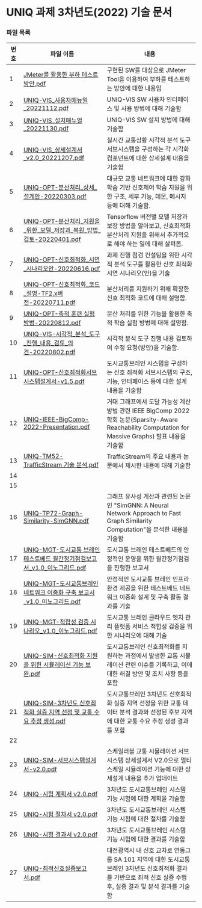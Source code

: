 # UNIQ 과제 3차년도(2022) 기술 문서

### 파일 목록

| 번호 | 파일 이름                                                                              | 내용                                                                                                    |
| ---- | -------------------------------------------------------------------------------------- | ------------------------------------------------------------------------------------------------------- |
| 1    | [JMeter를 활용한 부하 테스트 방안.pdf](./JMeter를%20활용한%20부하%20테스트%20방안.pdf) | 구현된 SW를 대상으로 JMeter Tool을 이용하여 부하를 테스트하는 방안에 대한 내용임                        |
| 2    | [UNIQ-VIS_사용자매뉴얼\_20221112.pdf](UNIQ-VIS_사용자매뉴얼_20221112.pdf)             | UNIQ-VIS SW 사용자 인터페이스 및 사용 방법에 대해 기술함                                                |
| 3    | [UNIQ-VIS_설치매뉴얼\_20221130.pdf](UNIQ-VIS_설치매뉴얼_20221130.pdf)                 | UNIQ-VIS SW 설치 방법에 대해 기술함                                                                     |
| 4    | [UNIQ-VIS_상세설계서\_v2.0_20221207.pdf](UNIQ-VIS-상세설계서_v2.0_20221207.pdf)        | 실시간 교통상황 시각적 분석 도구 서브시스템을 구성하는 각 시각화 컴포넌트에 대한 상세설계 내용을 기술함 |
| 5    | [UNIQ-OPT-분산처리_상세_설계안-20220303.pdf](./UNIQ-OPT-분산처리_상세_설계안-20220303.pdf)        | 대규모 교통 네트워크에 대한 강화학습 기반 신호제어 학습 지원을 위한 구조, 세부 기능, 데몬, 메시지 등에 대해 기술함. |
| 6    | [UNIQ-OPT-분산처리_지원을_위한_모델_저장과_복원_방법_검토-20220401.pdf](./UNIQ-OPT-분산처리_지원을_위한_모델_저장과_복원_방법_검토-20220401.pdf)        | Tensorflow 버전별 모델 저장과 보장 방법을 알아보고, 신호최적화 분산처리 지원을 위해서 추가적으로 해야 하는 일에 대해 살펴봄. |
| 7    | [UNIQ-OPT-신호최적화_시연_시나리오안-20220616.pdf](./UNIQ-OPT-신호최적화_시연_시나리오안-20220616.pdf)        | 과제 진행 점검 컨설팅을 위한 시각적 분석 도구를 활용한 신호 최적화 시연 시나리오(안)을 기술|
| 8    | [UNIQ-OPT-신호최적화_코드_설명-TF2.x버전-20220711.pdf](./UNIQ-OPT-신호최적화_코드_설명-TF2.x버전-20220711.pdf)        | 분산처리를 지원하기 위해 확장한 신호 최적화 코드에 대해 설명함. |
| 9    | [UNIQ-OPT-축적 훈련 실험 방법-20220812.pdf](./UNIQ-OPT-축적%20훈련%20실험%20방법-20220812.pdf)        | 분산 처리를 위한 기능을 활용한 축적 학습 실험 방법에 대해 설명함. |
| 10   | [UNIQ-VIS-시각적_분석_도구_진행_내용_검토_의견-20220802.pdf](./UNIQ-VIS-시각적_분석_도구_진행_내용_검토_의견-20220802.pdf)        | 시각적 분석 도구 진행 내용 검토하여 수정 요청(방안)을 기술함. |
| 11   | [UNIQ-OPT-신호최적화서브시스템설계서-v1.5.pdf](./UNIQ-OPT-신호최적화서브시스템설계서-v1.5.pdf)        | 도시교통브레인 시스템을 구성하는 신호 최적화 서브시스템의 구조, 기능, 인터페이스 등에 대한 설계 내용을 기술함 |
| 12 | [UNIQ-IEEE-BigComp-2022-Presentation.pdf](./UNIQ-IEEE-BigComp-2022-Presentation.pdf) | 거대 그래프에서 도달 가능성 계산 방법 관련 IEEE BigComp 2022 학회 논문(Sparsity-Aware Reachability Computation for Massive Graphs) 발표 내용을 기술함 |
| 13 | [UNIQ-TM52-TrafficStream 기술 분석.pdf](./UNIQ-TM52-TrafficStream%20기술%20분석.pdf) | TrafficStream의 주요 내용과 논문에서 제시한 내용에 대해 기술함 |
| 14 |  |  |
| 15 |  |  |
| 16 | [UNIQ-TP72-Graph-Similarity-SimGNN.pdf](./UNIQ-TP72-Graph-Similarity-SimGNN.pdf) | 그래프 유사성 계산과 관련된 논문인 "SimGNN: A Neural Network Approach to Fast Graph Similarity Computation"을 분석한 내용을 기술함 |
| 17 | [UNIQ-MGT-도시교통 브레인 테스트베드 월간정기점검보고서_v1.0_이노그리드.pdf](./UNIQ-MGT-도시교통%20브레인%20테스트베드%20월간정기점검보고서_v1.0_이노그리드.pdf) | 도시교통 브레인 테스트베드의 안정적인 운영을 위한 월간정기점검을 진행한 보고서 |
| 18 | [UNIQ-MGT-도시교통브레인 네트워크 이중화 구축 보고서_v1.0_이노그리드.pdf](./UNIQ-MGT-도시교통브레인%20네트워크%20이중화%20구축%20보고서_v1.0_이노그리드.pdf) | 안정적인 도시교통 브레인 인프라 환경 제공을 위한 테스트베드 네트워크 이중화 설계 및 구축 활동 결과를 기술 |
| 19 | [UNIQ-MGT-적합성 검증 시나리오_v1.0_이노그리드.pdf](./UNIQ-MGT-적합성%20검증%20시나리오_v1.0_이노그리드.pdf)  | 도시교통 브레인 클라우드 엣지 관리 플랫폼 서비스 적합성 검증을 위한 시나리오에 대해 기술 |
| 20 | [UNIQ-SIM-신호최적화 지원을 위한 시뮬레이션 기능 보완.pdf](./UNIQ-SIM-신호최적화%20지원을%20위한%20시뮬레이션%20기능%20보완.pdf)  | 도시교통브레인 신호최적화를 지원하는 과정에서 발생한 교통 시뮬레이션 관련 이슈를 기록하고, 이에 대한 해결 방안 및 조치 사항 등을 포함 |
| 21 | [UNIQ-SIM-3차년도 신호최적화 실증 지역 선정 및 교통 수요 추정 생성.pdf](./UNIQ-SIM-3차년도%20신호최적화%20실증%20지역%20선정%20및%20교통%20수요%20추정%20생성.pdf) |도시교통브레인 3차년도 신호최적화 실증 지역 선정을 위한 교통 데이터 분석 결과와 선정된 후보 지역에 대한 교통 수요 추정 생성 결과를 포함 |
| 22 |  |  |
| 23 | [UNIQ-SIM-서브시스템설계서-v2.0.pdf](./UNIQ-SIM-서브시스템설계서-v2.0.pdf) | 스케일러블 교통 시뮬레이션 서브시스템 상세설계서 V2.0으로 멀티스케일 시뮬레이션 기능에 대한 상세설계 내용을 추가 업데이트 |
| 24 | [UNIQ-시험 계획서 v2.0.pdf](./UNIQ-시험%20계획서%20v2.0.pdf) |3차년도 도시교통브레인 시스템 기능 시험에 대한 계획을 기술함 |
| 25 | [UNIQ-시험 절차서 v2.0.pdf](./UNIQ-시험%20절차서%20v2.0.pdf) |3차년도 도시교통브레인 시스템 기능 시험에 대한 절차를 기술함 |
| 26 | [UNIQ-시험 결과서 v2.0.pdf](./UNIQ-시험%20결과서%20v2.0.pdf) |3차년도 도시교통브레인 시스템 기능 시험에 대한 결과를 기술함 |
| 27 | [UNIQ-최적신호실증보고서.pdf](./UNIQ-최적신호실증보고서.pdf) | 대전광역시 내 신호 교차로 연동그룹 SA 101 지역에 대한 도시교통브레인 3차년도 신호최적화 결과를 기반으로 최적 신호 실증 수행 후, 실증 결과 및 분석 결과를 기술함|








